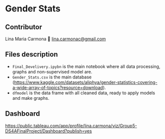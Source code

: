 # Gender Stats

## Contributor 
 Lina Maria Carmona :email: lina.carmonac@gmail.com
 
## Files description
- `Final_Develivery.ipybn` is the main notebook where all data processing, graphs and non-supervised model are.
- `Gender_Stats.csv` is the main database (https://www.kaggle.com/datasets/aliphya/gender-statistics-covering-a-wide-array-of-topics?resource=download).
- `dfmodel` is the data frame with all cleaned data, ready to apply models and make graphs.

## Dashboard
https://public.tableau.com/app/profile/lina.carmona/viz/Group5-DS4AFinalProject/Dashboard?publish=yes 